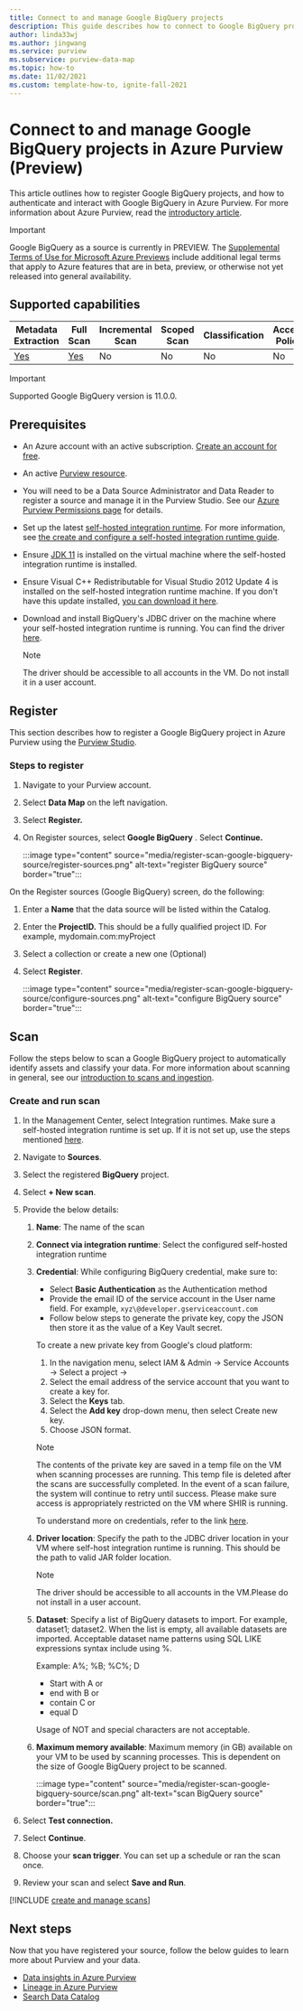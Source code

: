 ```yaml
---
title: Connect to and manage Google BigQuery projects
description: This guide describes how to connect to Google BigQuery projects in Azure Purview, and use Purview's features to scan and manage your Google BigQuery source.
author: linda33wj
ms.author: jingwang
ms.service: purview
ms.subservice: purview-data-map
ms.topic: how-to
ms.date: 11/02/2021
ms.custom: template-how-to, ignite-fall-2021
---
```


# Connect to and manage Google BigQuery projects in Azure Purview (Preview)

This article outlines how to register Google BigQuery projects, and how to authenticate and interact with Google BigQuery in Azure Purview. For more information about Azure Purview, read the [introductory article](overview.md).

> [!IMPORTANT]
> Google BigQuery as a source is currently in PREVIEW. The [Supplemental Terms of Use for Microsoft Azure Previews](https://azure.microsoft.com/support/legal/preview-supplemental-terms/) include additional legal terms that apply to Azure features that are in beta, preview, or otherwise not yet released into general availability.

## Supported capabilities

|**Metadata Extraction**|  **Full Scan**  |**Incremental Scan**|**Scoped Scan**|**Classification**|**Access Policy**|**Lineage**|
|---|---|---|---|---|---|---|
| [Yes](#register)| [Yes](#scan)| No | No | No | No| [Yes](how-to-lineage-google-bigquery.md)|

> [!Important]
> Supported Google BigQuery version is 11.0.0.

## Prerequisites

* An Azure account with an active subscription. [Create an account for free](https://azure.microsoft.com/free/?WT.mc_id=A261C142F).

* An active [Purview resource](create-catalog-portal.md).

* You will need to be a Data Source Administrator and Data Reader to register a source and manage it in the Purview Studio. See our [Azure Purview Permissions page](catalog-permissions.md) for details.

* Set up the latest [self-hosted integration runtime](https://www.microsoft.com/download/details.aspx?id=39717). For more information, see [the create and configure a self-hosted integration runtime guide](manage-integration-runtimes.md).

* Ensure [JDK 11](https://www.oracle.com/java/technologies/javase-jdk11-downloads.html) is installed on the virtual machine where the self-hosted integration runtime is installed.

* Ensure Visual C++ Redistributable for Visual Studio 2012 Update 4 is installed on the self-hosted integration runtime machine. If you don't have this update installed, [you can download it here](https://www.microsoft.com/download/details.aspx?id=30679).

* Download and install BigQuery's JDBC driver on the machine where your self-hosted integration runtime is running. You can find the driver [here](https://cloud.google.com/bigquery/providers/simba-drivers).

    > [!Note]
    > The driver should be accessible to all accounts in the VM. Do not install it in a user account.

## Register

This section describes how to register a Google BigQuery project in Azure Purview using the [Purview Studio](https://web.purview.azure.com/).

### Steps to register

1. Navigate to your Purview account.
1. Select **Data Map** on the left navigation.
1. Select **Register.**
1. On Register sources, select **Google BigQuery** . Select **Continue.**

    :::image type="content" source="media/register-scan-google-bigquery-source/register-sources.png" alt-text="register BigQuery source" border="true":::

On the Register sources (Google BigQuery) screen, do the following:

1. Enter a **Name** that the data source will be listed within the Catalog.

1. Enter the **ProjectID.** This should be a fully qualified project ID. For example, mydomain.com:myProject

1. Select a collection or create a new one (Optional)

1. Select **Register**.

    :::image type="content" source="media/register-scan-google-bigquery-source/configure-sources.png" alt-text="configure BigQuery source" border="true":::

## Scan

Follow the steps below to scan a Google BigQuery project to automatically identify assets and classify your data. For more information about scanning in general, see our [introduction to scans and ingestion](concept-scans-and-ingestion.md).

### Create and run scan

1. In the Management Center, select Integration runtimes. Make sure a self-hosted integration runtime is set up. If it is not set up, use the steps mentioned [here](./manage-integration-runtimes.md).

1. Navigate to **Sources**.

1. Select the registered **BigQuery** project.

1. Select **+ New scan**.

1. Provide the below details:

    1. **Name**: The name of the scan

    1. **Connect via integration runtime**: Select the configured self-hosted integration runtime

    1. **Credential**: While configuring BigQuery credential, make sure to:

        * Select **Basic Authentication** as the Authentication method
        * Provide the email ID of the service account in the User name field. For example, `xyz\@developer.gserviceaccount.com`
        * Follow below steps to generate the private key, copy the JSON then store it as the value of a Key Vault secret.

        To create a new private key from Google's cloud platform:
        1. In the navigation menu, select IAM & Admin -\> Service Accounts -\> Select a project -\> 
        1. Select the email address of the service account that you want to create a key for.
        1. Select the **Keys** tab.
        1. Select the **Add key** drop-down menu, then select Create new key. 
        1. Choose JSON format.

          > [!Note]
          > The contents of the private key are saved in a temp file on the VM when scanning processes are running. This temp file is deleted after the scans are successfully completed. In the event of a scan failure, the system will continue to retry until success. Please make sure access is appropriately restricted on the VM where SHIR is running.

        To understand more on credentials, refer to the link [here](manage-credentials.md).

    1. **Driver location**: Specify the path to the JDBC driver location in your VM where self-host integration runtime is running. This should be the path to valid JAR folder location. 

        > [!Note]
        > The driver should be accessible to all accounts in the VM.Please do not install in a user account.

    1. **Dataset**: Specify a list of BigQuery datasets to import.
        For example, dataset1; dataset2. When the list is empty, all available datasets are imported.
        Acceptable dataset name patterns using SQL LIKE expressions syntax include using %.

        Example:
        A%; %B; %C%; D
        * Start with A or
        * end with B or
        * contain C or
        * equal D

        Usage of NOT and special characters are not acceptable.

    1. **Maximum memory available**: Maximum memory (in GB) available on your VM to be used by scanning processes. This is dependent on the size of Google BigQuery project to be scanned.

        :::image type="content" source="media/register-scan-google-bigquery-source/scan.png" alt-text="scan BigQuery source" border="true":::

1. Select **Test connection.**

1. Select **Continue**.

1. Choose your **scan trigger**. You can set up a schedule or ran the
    scan once.

1. Review your scan and select **Save and Run**.

[!INCLUDE [create and manage scans](includes/view-and-manage-scans.md)]

## Next steps

Now that you have registered your source, follow the below guides to learn more about Purview and your data.

- [Data insights in Azure Purview](concept-insights.md)
- [Lineage in Azure Purview](catalog-lineage-user-guide.md)
- [Search Data Catalog](how-to-search-catalog.md)
